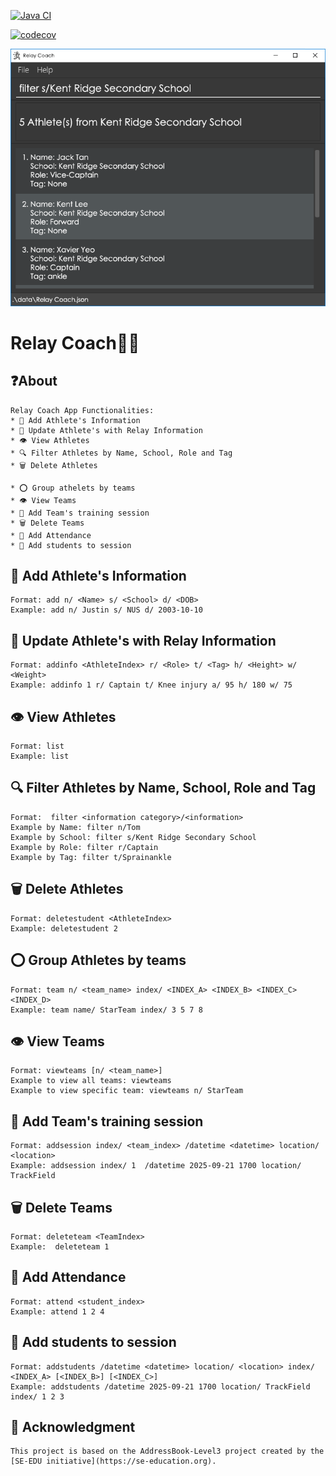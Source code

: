 [![Java CI](https://github.com/AY2526S1-CS2103-F13-1/tp/actions/workflows/gradle.yml/badge.svg)](https://github.com/AY2526S1-CS2103-F13-1/tp/actions/workflows/gradle.yml)

[![codecov](https://codecov.io/github/AY2526S1-CS2103-F13-1/tp/graph/badge.svg?token=AMY6SV7YLJ)](https://codecov.io/github/AY2526S1-CS2103-F13-1/tp)

![Ui](docs/images/Ui.png)

# Relay Coach🏃‍➡️

## ❓About
```
Relay Coach App Functionalities:
* 📝 Add Athlete's Information
* 🔄 Update Athlete's with Relay Information
* 👁️ View Athletes
* 🔍 Filter Athletes by Name, School, Role and Tag
* 🗑️ Delete Athletes

* ⭕ Group athelets by teams
* 👁️ View Teams
* 💪 Add Team's training session
* 🗑️ Delete Teams
* 🙋 Add Attendance
* 📅 Add students to session
```

## 📝 Add Athlete's Information
```
Format: add n/ <Name> s/ <School> d/ <DOB>
Example: add n/ Justin s/ NUS d/ 2003-10-10
```

## 🔄 Update Athlete's with Relay Information
```
Format: addinfo <AthleteIndex> r/ <Role> t/ <Tag> h/ <Height> w/ <Weight>
Example: addinfo 1 r/ Captain t/ Knee injury a/ 95 h/ 180 w/ 75 
```

## 👁️ View Athletes
```
Format: list
Example: list
```

## 🔍 Filter Athletes by Name, School, Role and Tag
```
Format:  filter <information category>/<information>
Example by Name: filter n/Tom 
Example by School: filter s/Kent Ridge Secondary School
Example by Role: filter r/Captain
Example by Tag: filter t/Sprainankle
```

## 🗑️ Delete Athletes
```
Format: deletestudent <AthleteIndex>
Example: deletestudent 2
```

## ⭕ Group Athletes by teams
```
Format: team n/ <team_name> index/ <INDEX_A> <INDEX_B> <INDEX_C> <INDEX_D>
Example: team name/ StarTeam index/ 3 5 7 8
```
## 👁️ View Teams
```
Format: viewteams [n/ <team_name>]
Example to view all teams: viewteams
Example to view specific team: viewteams n/ StarTeam
```

## 💪 Add Team's training session
```
Format: addsession index/ <team_index> /datetime <datetime> location/ <location>
Example: addsession index/ 1  /datetime 2025-09-21 1700 location/ TrackField
```

## 🗑️ Delete Teams
```
Format: deleteteam <TeamIndex>
Example:  deleteteam 1
```

## 🙋 Add Attendance
```
Format: attend <student_index>
Example: attend 1 2 4
```

## 📅 Add students to session
```
Format: addstudents /datetime <datetime> location/ <location> index/ <INDEX_A> [<INDEX_B>] [<INDEX_C>]
Example: addstudents /datetime 2025-09-21 1700 location/ TrackField index/ 1 2 3

```

## 💼 Acknowledgment
```
This project is based on the AddressBook-Level3 project created by the [SE-EDU initiative](https://se-education.org).
```




